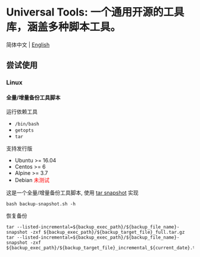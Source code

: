 # Universal Tools: 一个通用开源的工具库，涵盖多种脚本工具。

简体中文 | [English](https://github.com/shencangsheng/Universal-Tools)

## 尝试使用

### Linux

#### 全量/增量备份工具脚本

运行依赖工具
* `/bin/bash`
* `getopts`
* `tar`

支持发行版
* Ubuntu >= 16.04
* Centos >= 6
* Alpine >= 3.7
* Debian <font color=red>未测试</font>

这是一个全量/增量备份工具脚本, 使用 [tar snapshot](https://www.gnu.org/software/tar/manual/html_node/Incremental-Dumps.html) 实现

```shell
bash backup-snapshot.sh -h
```

恢复备份
```shell
tar --listed-incremental=${backup_exec_path}/${backup_file_name}-snapshot -zxf ${backup_exec_path}/${backup_target_file}_full.tar.gz
tar --listed-incremental=${backup_exec_path}/${backup_file_name}-snapshot -zxf ${backup_exec_path}/${backup_target_file}_incremental_${current_date}.tar.gz
```